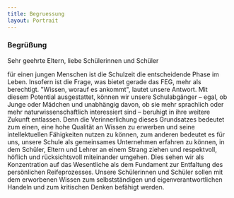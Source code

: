```yaml
---
title: Begruessung
layout: Portrait
---
```


### Begrüßung

Sehr geehrte Eltern, 
liebe Schülerinnen und Schüler
  
für einen jungen Menschen ist die Schulzeit die entscheidende Phase im Leben. Insofern ist die Frage, was bietet gerade das FEG, mehr als berechtigt. "Wissen, worauf es ankommt", lautet unsere Antwort. Mit diesem Potential ausgestattet, können wir unsere Schulabgänger – egal, ob Junge oder Mädchen und unabhängig davon, ob sie mehr sprachlich oder mehr naturwissenschaftlich interessiert sind – beruhigt in ihre weitere Zukunft entlassen. Denn die Verinnerlichung dieses Grundsatzes bedeutet zum einen, eine hohe Qualität an Wissen zu erwerben und seine intellektuellen Fähigkeiten nutzen zu können, zum anderen bedeutet es für uns, unsere Schule als gemeinsames Unternehmen erfahren zu können, in dem Schüler, Eltern und Lehrer an einem Strang ziehen und respektvoll, höflich und rücksichtsvoll miteinander umgehen. Dies sehen wir als Konzentration auf das Wesentliche als dem Fundament zur Entfaltung des persönlichen Reifeprozesses. Unsere Schülerinnen und Schüler sollen mit dem erworbenen Wissen zum selbstständigen und eigenverantwortlichen Handeln und zum kritischen Denken befähigt werden.

